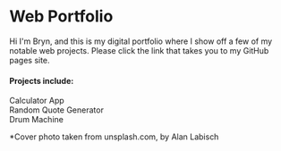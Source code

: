 # Web Portfolio
Hi I'm Bryn, and this is my digital portfolio where I show off a few of my notable web projects. Please click the link that takes you to my GitHub pages site.

#### Projects include:

Calculator App  
Random Quote Generator  
Drum Machine  
  
  
*Cover photo taken from unsplash.com, by Alan Labisch
